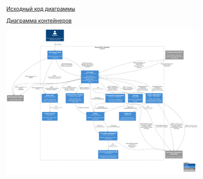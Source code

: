 [Исходный код диаграммы](insure_tech_c4.txt)

[Диаграмма контейнеров](https://www.plantuml.com/plantuml/png/nLT1Rzn45BxlhvZc0Ad8TYyzvTGaZTg8GBRPhIe4A79sPnChNjlOOze88T6KGgKYqW87XA0H1-wRjDjkqzJx5yR_YE-DxOpZCP55QJdPCvvvt_VU--RDyvLGM868XaxZGfyFR9UpfSjjjYs47ywtMe5r-zAMBRQZpIZaGSzp1NV5fPutRFcEvTAsPYZwZhtPMhhSRDFKpOzMMqCh53neNB3TdXFrUHGuP1HBDfPWmG98SCadoDM5JzPkTZTkhNIlRwmkNrl--EhinKQZpOFGSsTxZWsmEJOZVvElv4IEvUjaRuR61pAMhv8Vv0iyZ-GesSCtZ5boDzbBli74VVKXbazbpF0obeTDESMN2Gp5yZcPafDaVmPWdLrm7MuiUf7RjuBTMTiDeu0Btji6qeeQT35WwRgPY-ohHeEnKpzcR_FDimjlyKqYkSwjdb1iVwh6XqDCFWFlVIQFjOF47BoA43qlu0k-3rlqrhHyd-n-w0d7Tja7hEC7jhl55ZqlnVjTnZ0VaqcOmnk0DgtU3dVxbIpccOoJRsMCBoVuaitEOLQnEQI85Zd31AQV9VVaSKeNIryWwFlo28vCAiXVNSovzrLisbuejWBUkR6g2F-b45wV8i3gY6Y25AmpET7sOtbSjgzKik8EFC9GWwQDqRaX-bEE0N04YBiCVamLWQFS-L96ahlabZmX7i-8A2OVql0VcQJ-QYxrt3Ona_i5nEH-2S_QWh4jItW1h46sJJ_m-b5FDFM7SuFmI3u5Wx5ygauGqcy47W8edIcYGKHZ-3ybPY3yiiGhv48uV0ZdCrue5tvJpzRE31x8kmfzJ1H0vVlaSQevy9AnGQuYAneNMQdaKpCx5MJ0TI-Ng766LCfA32lqksCDTYoA23q9UVbBS68T4N1hYD1a1O-YCYOn07Mad9U70DYZ-3DWZkLpEfBueWC8kcOyl4XiUdTWj1jOReWQPNkkvR0rDPtMgunpJ6we0igATKV-318gDeIkrXsb6gKpIkNXdZnKIZx6n7Tqd0o-vSpHKaFVNcXjUGj5aQkPEl8sb3JIMYTAbAzf5b5T2nMrANdy1BiVmT4dzSz01NSbEFLMJsB5AiTgKwHBxElJUspvZaYlCCljyONsYee4nK1TaYV9mrhEO1VsrlExYEnRkzcvbmTWFSBsns1EzVBb6Mccgix40nTr36BOLZlBbWE1m8QcFrWFFT9DbpnE3IhZlofzZYdlMeQcF-PjnjIvfi2_e4F_6eC7ERcCMdRIWKx1N-UEgTLI3jQNEzrvriEP5fozntpFSPWt6F203G9lQDQnyMVkfrrxoBq8mLpd8jYTOqjsq8jimHPXPOS7c2TZg_RG5X3-vw029hfPC2Xb9EIqL4oAbtSgEzLUtSF7F2lLIZGuvXmCQDt1e3lgUEX5HAkQpVcYFqaNgv6A6UvkVMjdwDRvQMXrrXRQhMk1vM_VM9qtl3NwZpVFX6uCT18Cr1PLIBm2KJTXPwx_istYoE1buEhJUBtRRS-pBB0JzOJQ6PLiVU8GJMqpDwRQsynY7i3J75PtZeNQD7UcfirLd3O3KP_q4Yp09kQPpeHXq4X-hBXwDPYHGq9NyFbV1nnNPGHLQvh_Re0sRdmTcJTBROrsxrraGCFy6yLWzxiGkt6ayh-Axb9RbVjVT470rZEDUddlV-3aQHCb3x3l0QcYsEEGBbVoohCIXX7lPoJoZNdN9vzWUVxxSMnqTZbmjbpth2bq7jMH8c0YwgrQGEQ-TlhRqBK2Up2uwVSjeJURk3Nt6wLOktoW6qIydMFXBHJpFA15Z_HxKL7rVm2KMSDg3R9eBTCVckHXLHdBzPjvbNVqkGl5WwRVgroeNtBUVWaczkyp-KVUvs09NlOHsacviNtNxKovUQaXt3LQkyw_Y7WebWAkTMjQeGcTdJhjl-98Tmxk7bAnbjhRQ3Z_zzQjSOMx_MZe_0q0)

![Диаграмма контейнеров](insure_tech_c4.png)